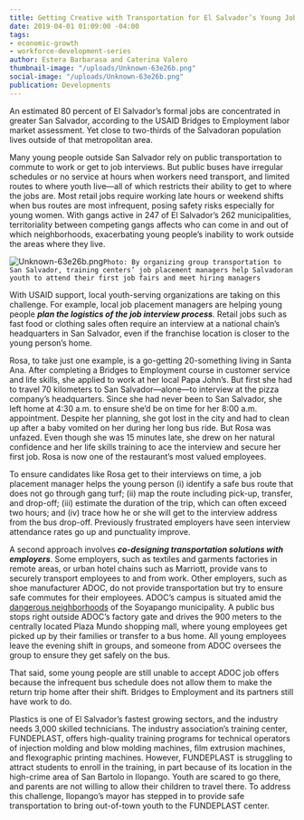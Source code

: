 ```yaml
---
title: Getting Creative with Transportation for El Salvador’s Young Job-Seekers
date: 2019-04-01 01:09:00 -04:00
tags:
- economic-growth
- workforce-development-series
author: Estera Barbarasa and Caterina Valero
thumbnail-image: "/uploads/Unknown-63e26b.png"
social-image: "/uploads/Unknown-63e26b.png"
publication: Developments
---
```


An estimated 80 percent of El Salvador’s formal jobs are concentrated in greater San Salvador, according to the USAID Bridges to Employment labor market assessment. Yet close to two-thirds of the Salvadoran population lives outside of that metropolitan area. 



Many young people outside San Salvador rely on public transportation to commute to work or get to job interviews. But public buses have irregular schedules or no service at hours when workers need transport, and limited routes to where youth live—all of which restricts their ability to get to where the jobs are. Most retail jobs require working late hours or weekend shifts when bus routes are most infrequent, posing safety risks especially for young women. With gangs active in 247 of El Salvador’s 262 municipalities, territoriality between competing gangs affects who can come in and out of which neighborhoods, exacerbating young people’s inability to work outside the areas where they live.

![Unknown-63e26b.png](/uploads/Unknown-63e26b.png)`Photo: By organizing group transportation to San Salvador, training centers’ job placement managers help Salvadoran youth to attend their first job fairs and meet hiring managers`

With USAID support, local youth-serving organizations are taking on this challenge. For example, local job placement managers are helping young people ***plan the logistics of the job interview process***. Retail jobs such as fast food or clothing sales often require an interview at a national chain’s headquarters in San Salvador, even if the franchise location is closer to the young person’s home. 

Rosa, to take just one example, is a go-getting 20-something living in Santa Ana. After completing a Bridges to Employment course in customer service and life skills, she applied to work at her local Papa John’s. But first she had to travel 70 kilometers to San Salvador—alone—to interview at the pizza company’s headquarters. Since she had never been to San Salvador, she left home at 4:30 a.m. to ensure she’d be on time for her 8:00 a.m. appointment. Despite her planning, she got lost in the city and had to clean up after a baby vomited on her during her long bus ride. But Rosa was unfazed. Even though she was 15 minutes late, she drew on her natural confidence and her life skills training to ace the interview and secure her first job. Rosa is now one of the restaurant’s most valued employees.

To ensure candidates like Rosa get to their interviews on time, a job placement manager helps the young person (i) identify a safe bus route that does not go through gang turf; (ii) map the route including pick-up, transfer, and drop-off; (iii) estimate the duration of the trip, which can often exceed two hours; and (iv) trace how he or she will get to the interview address from the bus drop-off. Previously frustrated employers have seen interview attendance rates go up and punctuality improve.

A second approach involves ***co-designing transportation solutions with employers***. Some employers, such as textiles and garments factories in remote areas, or urban hotel chains such as Marriott, provide vans to securely transport employees to and from work. Other employers, such as shoe manufacturer ADOC, do not provide transportation but try to ensure safe commutes for their employees. ADOC’s campus is situated amid the [dangerous neighborhoods](https://en.wikipedia.org/wiki/Crime_in_El_Salvador) of the Soyapango municipality. A public bus stops right outside ADOC’s factory gate and drives the 900 meters to the centrally located Plaza Mundo shopping mall, where young employees get picked up by their families or transfer to a bus home. All young employees leave the evening shift in groups, and someone from ADOC oversees the group to ensure they get safely on the bus.

That said, some young people are still unable to accept ADOC job offers because the infrequent bus schedule does not allow them to make the return trip home after their shift. Bridges to Employment and its partners still have work to do. 

<aside>Plastics is one of El Salvador’s fastest growing sectors, and the industry needs 3,000 skilled technicians. The industry association’s training center, FUNDEPLAST, offers high-quality training programs for technical operators of injection molding and blow molding machines, film extrusion machines, and flexographic printing machines. However, FUNDEPLAST is struggling to attract students to enroll in the training, in part because of its location in the high-crime area of San Bartolo in Ilopango. Youth are scared to go there, and parents are not willing to allow their children to travel there. To address this challenge, Ilopango’s mayor has stepped in to provide safe transportation to bring out-of-town youth to the FUNDEPLAST center.</aside>


